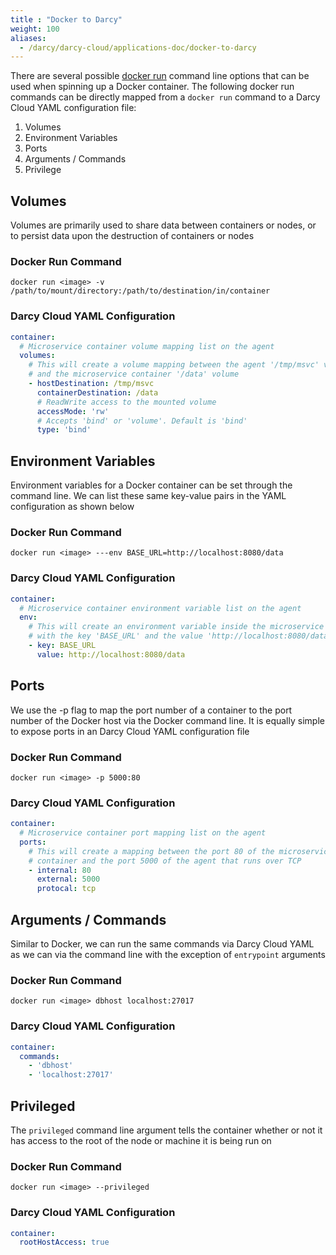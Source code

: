 ```yaml
---
title : "Docker to Darcy"
weight: 100
aliases:
  - /darcy/darcy-cloud/applications-doc/docker-to-darcy
---
```


There are several
possible [docker run](https://docs.docker.com/engine/reference/commandline/run/) command line
options that can be used when spinning up a Docker container. The following docker run commands can
be directly mapped from a `docker run` command to a Darcy Cloud YAML configuration file:

1. Volumes
2. Environment Variables
3. Ports
4. Arguments / Commands
5. Privilege

## Volumes

Volumes are primarily used to share data between containers or nodes, or to persist data upon the
destruction of containers or nodes

### Docker Run Command

```shell
docker run <image> -v /path/to/mount/directory:/path/to/destination/in/container
```

### Darcy Cloud YAML Configuration

```yaml
container:
  # Microservice container volume mapping list on the agent
  volumes:
    # This will create a volume mapping between the agent '/tmp/msvc' volume
    # and the microservice container '/data' volume
    - hostDestination: /tmp/msvc
      containerDestination: /data
      # ReadWrite access to the mounted volume
      accessMode: 'rw'
      # Accepts 'bind' or 'volume'. Default is 'bind'
      type: 'bind'
```

## Environment Variables

Environment variables for a Docker container can be set through the command line. We can list these
same key-value pairs in the YAML configuration as shown below

### Docker Run Command

```shell
docker run <image> ---env BASE_URL=http://localhost:8080/data
```

### Darcy Cloud YAML Configuration

```yaml
container:
  # Microservice container environment variable list on the agent
  env:
    # This will create an environment variable inside the microservice container
    # with the key 'BASE_URL' and the value 'http://localhost:8080/data'
    - key: BASE_URL
      value: http://localhost:8080/data
```

## Ports

We use the -p flag to map the port number of a container to the port number of the Docker host via
the Docker command line. It is equally simple to expose ports in an Darcy Cloud YAML configuration
file

### Docker Run Command

```shell
docker run <image> -p 5000:80
```

### Darcy Cloud YAML Configuration

```yaml
container:
  # Microservice container port mapping list on the agent
  ports:
    # This will create a mapping between the port 80 of the microservice
    # container and the port 5000 of the agent that runs over TCP
    - internal: 80
      external: 5000
      protocal: tcp
```

## Arguments / Commands

Similar to Docker, we can run the same commands via Darcy Cloud YAML as we can via the command line
with the exception of `entrypoint` arguments

### Docker Run Command

```shell
docker run <image> dbhost localhost:27017
```

### Darcy Cloud YAML Configuration

```yaml
container:
  commands:
    - 'dbhost'
    - 'localhost:27017'
```

## Privileged

The `privileged` command line argument tells the container whether or not it has access to the root
of the node or machine it is being run on

### Docker Run Command

```shell
docker run <image> --privileged
```

### Darcy Cloud YAML Configuration

```yaml
container:
  rootHostAccess: true
```
